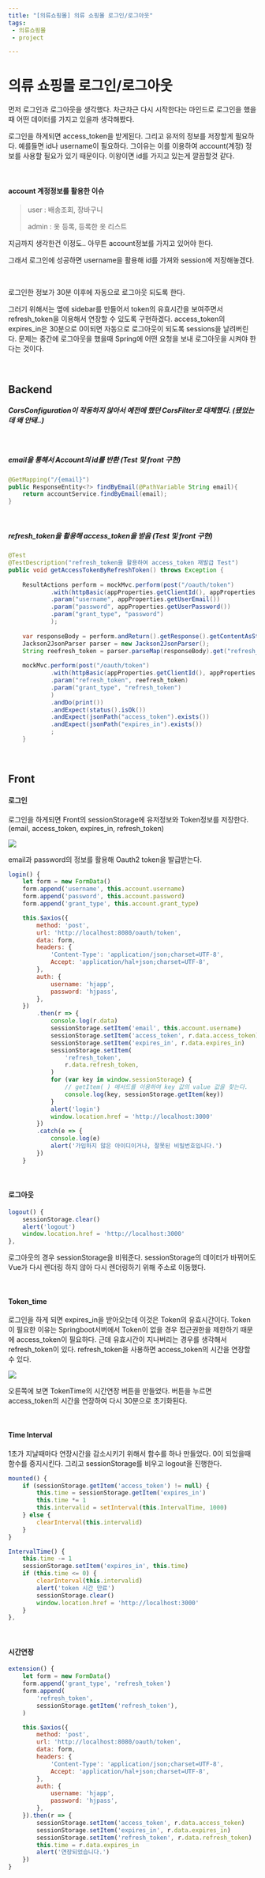 ```yaml
---
title: "[의류쇼핑몰] 의류 쇼핑몰 로그인/로그아웃"
tags:
 - 의류쇼핑몰
 - project

---
```


# 의류 쇼핑몰 로그인/로그아웃

먼저 로그인과 로그아웃을 생각했다. 차근차근 다시 시작한다는 마인드로 로그인을 했을때 어떤 데이터를 가지고 있을까 생각해봤다.

로그인을 하게되면 access_token을 받게된다. 그리고 유저의 정보를 저장할게 필요하다. 예를들면 id나 username이 필요하다. 그이유는 이를 이용하여 account(계정) 정보를 사용할 필요가 있기 때문이다. 이왕이면 id를 가지고 있는게 깔끔할것 같다.

<br/>

#### account 계정정보를 활용한 이슈

> user : 배송조회, 장바구니
>
> admin : 옷 등록, 등록한 옷 리스트

지금까지 생각한건 이정도.. 아무튼 account정보를 가지고 있어야 한다.

그래서 로그인에 성공하면 username을 활용해 id를 가져와 session에 저장해놓겠다.

<br/>

로그인한 정보가 30분 이후에 자동으로 로그아웃 되도록 한다. 

그러기 위해서는 옆에 sidebar를 만들어서 token의 유효시간을 보여주면서 refresh_token을 이용해서 연장할 수 있도록 구현하겠다. access_token의 expires_in은 30분으로 0이되면 자동으로 로그아웃이 되도록 sessions을 날려버린다. 문제는 중간에 로그아웃을 했을때 Spring에 어떤 요청을 보내 로그아웃을 시켜야 한다는 것이다.

<br/>

## Backend

##### CorsConfiguration이 작동하지 않아서 예전에 했던 CorsFilter로 대체했다. (됐었는데 왜 안돼..)

<br/>

##### email을 통해서 Account의 id를 반환 (Test 및 front 구현)

```java
@GetMapping("/{email}")
public ResponseEntity<?> findByEmail(@PathVariable String email){
	return accountService.findByEmail(email);
}
```

<br/>

##### refresh_token을 활용해 access_token을 받음 (Test 및 front 구현)

```java
@Test
@TestDescription("refresh_token을 활용하여 access_token 재발급 Test")
public void getAccessTokenByRefreshToken() throws Exception {
		
	ResultActions perform = mockMvc.perform(post("/oauth/token")
			.with(httpBasic(appProperties.getClientId(), appProperties.getClientSecret()))
			.param("username", appProperties.getUserEmail())
			.param("password", appProperties.getUserPassword())
			.param("grant_type", "password")
			);
		
	var responseBody = perform.andReturn().getResponse().getContentAsString();
	Jackson2JsonParser parser = new Jackson2JsonParser();
	String reefresh_token = parser.parseMap(responseBody).get("refresh_token").toString();
		
	mockMvc.perform(post("/oauth/token")
			.with(httpBasic(appProperties.getClientId(), appProperties.getClientSecret()))
			.param("refresh_token", reefresh_token)
			.param("grant_type", "refresh_token")
			)
			.andDo(print())
			.andExpect(status().isOk())
			.andExpect(jsonPath("access_token").exists())
			.andExpect(jsonPath("expires_in").exists())
			;
	}
```



<br/>

## Front

#### 로그인

로그인을 하게되면 Front의 sessionStorage에 유저정보와 Token정보를 저장한다. (email, access_token, expires_in, refresh_token)

<img src="../assets/project/toyproject_shopping/login.jpg">

<br/>

email과 password의 정보를 활용해 Oauth2 token을 발급받는다.

```javascript
login() {
    let form = new FormData()
	form.append('username', this.account.username)
	form.append('password', this.account.password)
	form.append('grant_type', this.account.grant_type)

	this.$axios({
		method: 'post',
		url: 'http://localhost:8080/oauth/token',
		data: form,
		headers: {
			'Content-Type': 'application/json;charset=UTF-8',
			Accept: 'application/hal+json;charset=UTF-8',
		},
		auth: {
			username: 'hjapp',
			password: 'hjpass',
		},
	})
		.then(r => {
			console.log(r.data)
			sessionStorage.setItem('email', this.account.username)
			sessionStorage.setItem('access_token', r.data.access_token)
			sessionStorage.setItem('expires_in', r.data.expires_in)
			sessionStorage.setItem(
				'refresh_token',
				r.data.refresh_token,
			)
			for (var key in window.sessionStorage) {
				// getItem( ) 메서드를 이용하여 key 값의 value 값을 찾는다.
				console.log(key, sessionStorage.getItem(key))
			}
			alert('login')
			window.location.href = 'http://localhost:3000'
		})
		.catch(e => {
			console.log(e)
			alert('가입하지 않은 아이디이거나, 잘못된 비밀번호입니다.')
		})
	}
```

<br/>

#### 로그아웃

```javascript
logout() {
	sessionStorage.clear()
	alert('logout')
	window.location.href = 'http://localhost:3000'
},
```

로그아웃의 경우 sessionStorage을 비워준다. sessionStorage의 데이터가 바뀌어도 Vue가 다시 렌더링 하지 않아 다시 렌더링하기 위해 주소로 이동했다.

<br/>

#### Token_time

로그인을 하게 되면 expires_in을 받아오는데 이것은 Token의 유효시간이다. Token이 필요한 이유는 Springboot서버에서 Token이 없을 경우 접근권한을 제한하기 때문에 access_token이 필요하다. 근데 유효시간이 지나버리는 경우를 생각해서 refresh_token이 있다. refresh_token을 사용하면 access_token의 시간을 연장할 수 있다.

<img src="../assets/project/toyproject_shopping/home_tokentime.jpg">

<br/>

오른쪽에 보면  TokenTime의 시간연장 버튼을 만들었다. 버튼을 누르면 access_token의 시간을 연장하여 다시 30분으로 초기화된다.

<br/>

#### Time Interval

1초가 지날때마다 연장시간을 감소시키기 위해서 함수를 하나 만들었다. 0이 되었을때 함수를 중지시킨다. 그리고 sessionStorage를 비우고 logout을 진행한다.

```javascript
mounted() {
	if (sessionStorage.getItem('access_token') != null) {
		this.time = sessionStorage.getItem('expires_in')
		this.time *= 1
		this.intervalid = setInterval(this.IntervalTime, 1000)
	} else {
		clearInterval(this.intervalid)
	}
}

IntervalTime() {
	this.time -= 1
	sessionStorage.setItem('expires_in', this.time)
	if (this.time <= 0) {
		clearInterval(this.intervalid)
        alert('token 시간 만료')
        sessionStorage.clear()
		window.location.href = 'http://localhost:3000'
	}
},
```

<br/>

#### 시간연장

```javascript
extension() {
	let form = new FormData()
	form.append('grant_type', 'refresh_token')
	form.append(
		'refresh_token',
		sessionStorage.getItem('refresh_token'),
	)

	this.$axios({
		method: 'post',
		url: 'http://localhost:8080/oauth/token',
		data: form,
		headers: {
			'Content-Type': 'application/json;charset=UTF-8',
			Accept: 'application/hal+json;charset=UTF-8',
		},
		auth: {
			username: 'hjapp',
			password: 'hjpass',
		},
	}).then(r => {
		sessionStorage.setItem('access_token', r.data.access_token)
		sessionStorage.setItem('expires_in', r.data.expires_in)
		sessionStorage.setItem('refresh_token', r.data.refresh_token)
		this.time = r.data.expires_in
		alert('연장되었습니다.')
	})
}
```